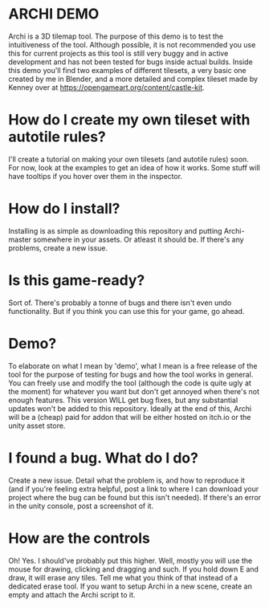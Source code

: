 # ARCHI DEMO

Archi is a 3D tilemap tool. The purpose of this demo is to test the intuitiveness of the tool. Although possible, it is not recommended you use this for current projects as this tool is still very buggy and in active development and has not been tested for bugs inside actual builds. Inside this demo you'll find two examples of different tilesets, a very basic one created by me in Blender, and a more detailed and complex tileset made by Kenney over at https://opengameart.org/content/castle-kit.

# How do I create my own tileset with autotile rules?

I'll create a tutorial on making your own tilesets (and autotile rules) soon. For now, look at the examples to get an idea of how it works. Some stuff will have tooltips if you hover over them in the inspector.

# How do I install?

Installing is as simple as downloading this repository and putting Archi-master somewhere in your assets. Or atleast it should be. If there's any problems, create a new issue.

# Is this game-ready?

Sort of. There's probably a tonne of bugs and there isn't even undo functionality. But if you think you can use this for your game, go ahead.

# Demo?

To elaborate on what I mean by 'demo', what I mean is a free release of the tool for the purpose of testing for bugs and how the tool works in general. You can freely use and modify the tool (although the code is quite ugly at the moment) for whatever you want but don't get annoyed when there's not enough features. This version WILL get bug fixes, but any substantial updates won't be added to this repository. Ideally at the end of this, Archi will be a (cheap) paid for addon that will be either hosted on itch.io or the unity asset store.

# I found a bug. What do I do?

Create a new issue. Detail what the problem is, and how to reproduce it (and if you're feeling extra helpful, post a link to where I can download your project where the bug can be found but this isn't needed). If there's an error in the unity console, post a screenshot of it.

# How are the controls

Oh! Yes. I should've probably put this higher. Well, mostly you will use the mouse for drawing, clicking  and dragging and such. If you hold down E and draw, it will erase any tiles. Tell me what you think of that instead of a dedicated erase tool. If you want to setup Archi in a new scene, create an empty and attach the Archi script to it.
